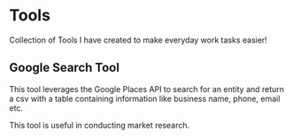 # Tools
Collection of Tools I have created to make everyday work tasks easier!

## Google Search Tool

This tool leverages the Google Places API to search for an entity and return a csv with a table containing information like business name, phone, email etc. 

This tool is useful in conducting market research. 

